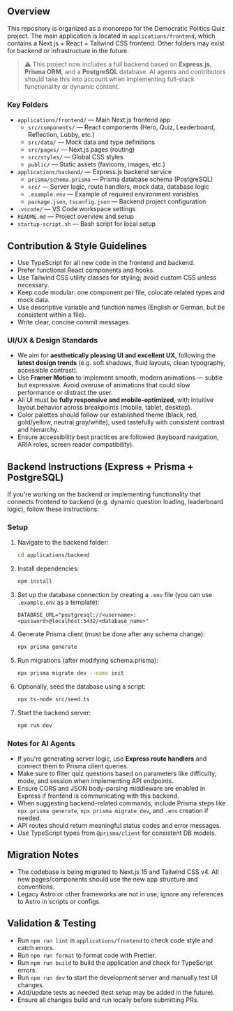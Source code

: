 ## Overview

This repository is organized as a monorepo for the Democratic Politics Quiz project. The main application is located in `applications/frontend`, which contains a Next.js + React + Tailwind CSS frontend. Other folders may exist for backend or infrastructure in the future.

> ⚠️ This project now includes a full backend based on **Express.js**, **Prisma ORM**, and a **PostgreSQL** database. AI agents and contributors should take this into account when implementing full-stack functionality or dynamic content.

### Key Folders

- `applications/frontend/` — Main Next.js frontend app
  - `src/components/` — React components (Hero, Quiz, Leaderboard, Reflection, Lobby, etc.)
  - `src/data/` — Mock data and type definitions
  - `src/pages/` — Next.js pages (routing)
  - `src/styles/` — Global CSS styles
  - `public/` — Static assets (favicons, images, etc.)
- `applications/backend/` — Express.js backend service
  - `prisma/schema.prisma` — Prisma database schema (PostgreSQL)
  - `src/` — Server logic, route handlers, mock data, database logic
  - `.example.env` — Example of required environment variables
  - `package.json`, `tsconfig.json` — Backend project configuration
- `.vscode/` — VS Code workspace settings
- `README.md` — Project overview and setup
- `startup-script.sh` — Bash script for local setup

## Contribution & Style Guidelines

- Use TypeScript for all new code in the frontend and backend.
- Prefer functional React components and hooks.
- Use Tailwind CSS utility classes for styling; avoid custom CSS unless necessary.
- Keep code modular: one component per file, colocate related types and mock data.
- Use descriptive variable and function names (English or German, but be consistent within a file).
- Write clear, concise commit messages.

### UI/UX & Design Standards

- We aim for **aesthetically pleasing UI and excellent UX**, following the **latest design trends** (e.g. soft shadows, fluid layouts, clean typography, accessible contrast).
- Use **Framer Motion** to implement smooth, modern animations — subtle but expressive. Avoid overuse of animations that could slow performance or distract the user.
- All UI must be **fully responsive and mobile-optimized**, with intuitive layout behavior across breakpoints (mobile, tablet, desktop).
- Color palettes should follow our established theme (black, red, gold/yellow, neutral gray/white), used tastefully with consistent contrast and hierarchy.
- Ensure accessibility best practices are followed (keyboard navigation, ARIA roles, screen reader compatibility).


## Backend Instructions (Express + Prisma + PostgreSQL)

If you're working on the backend or implementing functionality that connects frontend to backend (e.g. dynamic question loading, leaderboard logic), follow these instructions:

### Setup

1. Navigate to the backend folder:

   ```bash
   cd applications/backend
   ```

2. Install dependencies:

   ```bash
   npm install
   ```

3. Set up the database connection by creating a `.env` file (you can use `.example.env` as a template):

   ```
   DATABASE_URL="postgresql://<username>:<password>@localhost:5432/<database_name>"
   ```

4. Generate Prisma client (must be done after any schema change):

   ```bash
   npx prisma generate
   ```

5. Run migrations (after modifying schema.prisma):

   ```bash
   npx prisma migrate dev --name init
   ```

6. Optionally, seed the database using a script:

   ```bash
   npx ts-node src/seed.ts
   ```

7. Start the backend server:

   ```bash
   npm run dev
   ```

### Notes for AI Agents

* If you're generating server logic, use **Express route handlers** and connect them to Prisma client queries.
* Make sure to filter quiz questions based on parameters like difficulty, mode, and session when implementing API endpoints.
* Ensure CORS and JSON body-parsing middleware are enabled in Express if frontend is communicating with this backend.
* When suggesting backend-related commands, include Prisma steps like `npx prisma generate`, `npx prisma migrate dev`, and `.env` creation if needed.
* API routes should return meaningful status codes and error messages.
* Use TypeScript types from `@prisma/client` for consistent DB models.

## Migration Notes

* The codebase is being migrated to Next.js 15 and Tailwind CSS v4. All new pages/components should use the new app structure and conventions.
* Legacy Astro or other frameworks are not in use; ignore any references to Astro in scripts or configs.

## Validation & Testing

* Run `npm run lint` in `applications/frontend` to check code style and catch errors.
* Run `npm run format` to format code with Prettier.
* Run `npm run build` to build the application and check for TypeScript errors.
* Run `npm run dev` to start the development server and manually test UI changes.
* Add/update tests as needed (test setup may be added in the future).
* Ensure all changes build and run locally before submitting PRs.
